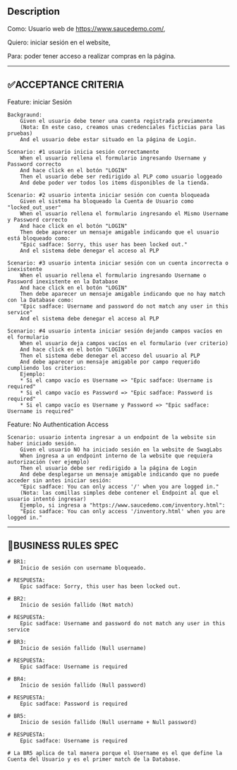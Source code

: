 ## Description

Como: Usuario web de https://www.saucedemo.com/,

Quiero: iniciar sesión en el website,

Para: poder tener acceso a realizar compras en la página.

---

## ✅ACCEPTANCE CRITERIA

Feature: iniciar Sesión

    Backgraund:
        Given el usuario debe tener una cuenta registrada previamente
        (Nota: En este caso, creamos unas credenciales ficticias para las pruebas)
        And el usuario debe estar situado en la página de Login.

    Scenario: #1 usuario inicia sesión correctamente
        When el usuario rellena el formulario ingresando Username y Password correcto
        And hace click en el botón "LOGIN"
        Then el usuario debe ser redirigido al PLP como usuario loggeado
        And debe poder ver todos los items disponibles de la tienda.

    Scenario: #2 usuario intenta iniciar sesión con cuenta bloqueada
        Given el sistema ha bloqueado la Cuenta de Usuario como "locked_out_user"
        When el usuario rellena el formulario ingresando el Mismo Username y Password correcto
        And hace click en el botón "LOGIN"
        Then debe aparecer un mensaje amigable indicando que el usuario está bloqueado como:
        "Epic sadface: Sorry, this user has been locked out."
        And el sistema debe denegar el acceso al PLP

    Scenario: #3 usuario intenta iniciar sesión con un cuenta incorrecta o inexistente
        When el usuario rellena el formulario ingresando Username o Password inexistente en la Database
        And hace click en el botón "LOGIN"
        Then debe aparecer un mensaje amigable indicando que no hay match con la Database como:
        "Epic sadface: Username and password do not match any user in this service"
        And el sistema debe denegar el acceso al PLP

    Scenario: #4 usuario intenta iniciar sesión dejando campos vacíos en el formulario
        When el usuario deja campos vacíos en el formulario (ver criterio)
        And hace click en el botón "LOGIN"
        Then el sistema debe denegar el acceso del usuario al PLP
        And debe aparecer un mensaje amigable por campo requerido cumpliendo los criterios:
        Ejemplo:
        * Si el campo vacío es Username => "Epic sadface: Username is required"
        * Si el campo vacío es Password => "Epic sadface: Password is required"
        * Si el campo vacío es Username y Password => "Epic sadface: Username is required"

Feature: No Authentication Access

    Scenario: usuario intenta ingresar a un endpoint de la website sin haber iniciado sesión.
        Given el usuario NO ha iniciado sesión en la website de SwagLabs
        When ingresa a un endpoint interno de la website que requiera autorización (ver ejemplo)
        Then el usuario debe ser redirigido a la página de Login
        And debe desplegarse un mensaje amigable indicando que no puede acceder sin antes iniciar sesión:
        "Epic sadface: You can only access '/' when you are logged in."
        (Nota: las comillas simples debe contener el Endpoint al que el usuario intentó ingresar)
        Ejemplo, si ingresa a "https://www.saucedemo.com/inventory.html":
        "Epic sadface: You can only access '/inventory.html' when you are logged in."

---

## 🚩BUSINESS RULES SPEC

    # BR1:
        Inicio de sesión con username bloqueado.

    # RESPUESTA:
        Epic sadface: Sorry, this user has been locked out.

    # BR2:
        Inicio de sesión fallido (Not match)

    # RESPUESTA:
        Epic sadface: Username and password do not match any user in this service

    # BR3:
        Inicio de sesión fallido (Null username)

    # RESPUESTA:
        Epic sadface: Username is required

    # BR4:
        Inicio de sesión fallido (Null password)

    # RESPUESTA:
        Epic sadface: Password is required

    # BR5:
        Inicio de sesión fallido (Null username + Null password)

    # RESPUESTA:
        Epic sadface: Username is required

    # La BR5 aplica de tal manera porque el Username es el que define la Cuenta del Usuario y es el primer match de la Database.
